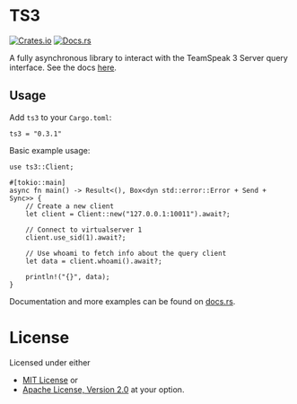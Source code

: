 # TS3

[![Crates.io](https://img.shields.io/crates/v/ts3)](https://crates.io/crates/ts3)
[![Docs.rs](https://docs.rs/ts3/badge.svg)](https://docs.rs/ts3)

A fully asynchronous library to interact with the TeamSpeak 3 Server query interface.
See the docs [here](https://docs.rs/ts3).

## Usage

Add `ts3` to your `Cargo.toml`:
```
ts3 = "0.3.1"
```

Basic example usage:
```
use ts3::Client;

#[tokio::main]
async fn main() -> Result<(), Box<dyn std::error::Error + Send + Sync>> {
    // Create a new client
    let client = Client::new("127.0.0.1:10011").await?;

    // Connect to virtualserver 1
    client.use_sid(1).await?;

    // Use whoami to fetch info about the query client
    let data = client.whoami().await?;

    println!("{}", data);
}
```

Documentation and more examples can be found on [docs.rs](https://docs.rs/ts3).

# License

Licensed under either 
- [MIT License](/MrGunflame/ts3-rs/blob/master/LICENSE-MIT)
or
- [Apache License, Version 2.0](/MrGunflame/ts3-rs/blob/master/LICENSE-APACHE)
at your option.
